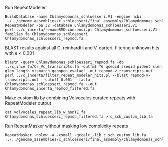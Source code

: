 Run RepeatModeler

```
BuildDatabase -name Chlamydomonas_schloesseri.V1 -engine ncbi ../../genome_assemblies/c_schloesseri/final_assembly/Chlamydomonas_schloesseri.V1.fa
RepeatModeler -pa 32 -database Chlamydomonas_schloesseri.V1
perl ../c_incerta/renameRMDLconsensi.pl Chlamydomonas_schloesseri.V1-families.fa Chlamydomonas_schloesseri Chlamydomonas_schloesseri_repmod.fa
```

BLAST results against all C. reinhardtii and V. carteri, filtering unknown hits with e < 0.001

```
blastn -query Chlamydomonas_schloesseri_repmod.fa -db ../c_incerta/Cr_Vc_transcripts.fa -outfmt "6 qseqid sseqid pident slen qlen length mismatch gapopen evalue" -out repmod-v-transcripts.out
perl ../c_incerta/filter_repeat_modeler_hits.pl --blast repmod-v-transcripts.out --cutoff 0.001 --fasta Chlamydomonas_schloesseri_repmod.fa --out Chlamydomonas_incerta_repmod_filtered.fa
```

Make custom lib by combining Volvocales curated repeats with RepeatModeler output

```
cat volvocales_repeat_lib_w_nonTE.fa Chlamydomonas_schloesseri_repmod_filtered.fa > c_sch_custom_lib.fa
```

Run RepeatMasker without masking low complexity repeats

```
RepeatMasker -nolow -a -xsmall -gccalc -lib c_sch_custom_lib.fa ../../genome_assemblies/c_schloesseri/final_assembly/Chlamydomonas_schloesseri.V1.fa
```
